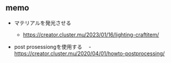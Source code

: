 ## memo

- マテリアルを発光させる
  - https://creator.cluster.mu/2023/01/16/lighting-craftitem/
  
- post prosessiongを使用する
　- https://creator.cluster.mu/2020/04/01/howto-postprocessing/
